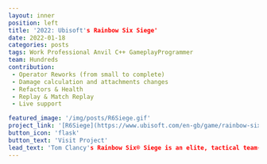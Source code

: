 ```yaml
---
layout: inner
position: left
title: '2022: Ubisoft's Rainbow Six Siege'
date: 2022-01-18
categories: posts
tags: Work Professional Anvil C++ GameplayProgrammer
team: Hundreds
contribution: 
 - Operator Reworks (from small to complete)
 - Damage calculation and attachments changes
 - Refactors & Health
 - Replay & Match Replay
 - Live support

featured_image: '/img/posts/R6Siege.gif'
project_link: '[R6Siege](https://www.ubisoft.com/en-gb/game/rainbow-six/siege)'
button_icon: 'flask'
button_text: 'Visit Project'
lead_text: 'Tom Clancy's Rainbow Six® Siege is an elite, tactical team-based shooter where superior planning and execution triumph.'
---
```

